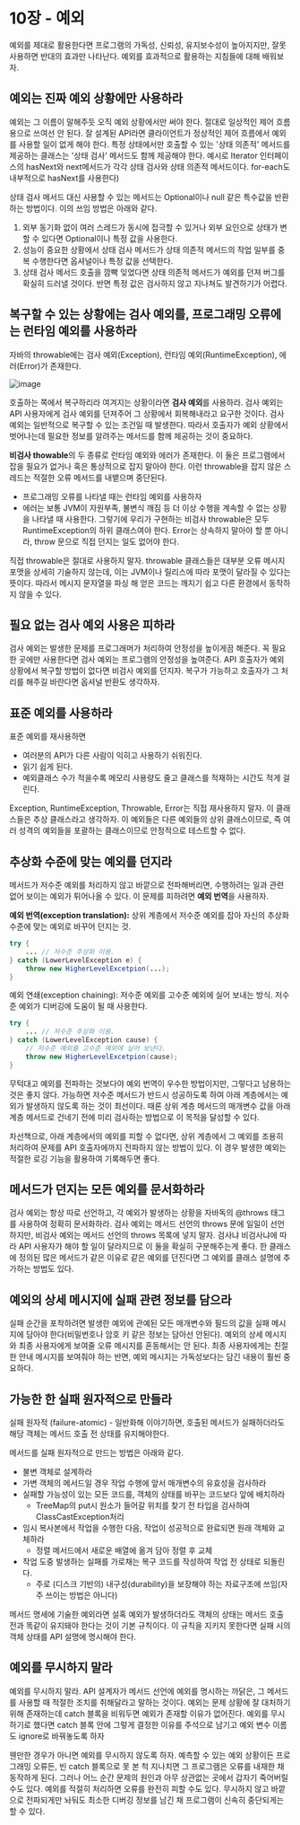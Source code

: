 # 10장 - 예외

예외를 제대로 활용한다면 프로그램의 가독성, 신뢰성, 유지보수성이 높아지지만, 잘못 사용하면 반대의 효과만 나타난다. 예외를 효과적으로 활용하는 지침들에 대해 배워보자.

## 예외는 진짜 예외 상황에만 사용하라

예외는 그 이름이 말해주듯 오직 예외 상황에서만 써야 한다. 절대로 일상적인 제어 흐름용으로 쓰여선 안 된다. 잘 설계된 API라면 클라이언트가 정상적인 제어 흐름에서 예외를 사용할 일이 없게 해야 한다. 특정 상태에서만 호출할 수 있는 '상태 의존적' 메서드를 제공하는 클래스는 '상태 검사' 메서드도 함께 제공해야 한다. 예시로 Iterator 인터페이스의 hasNext와 next메서드가 각각 상태 검사와 상태 의존적 메서드이다. for-each도 내부적으로 hasNext를 사용한다)

상태 검사 메서드 대신 사용할 수 있는 메서드는 Optional이나 null 같은 특수값을 반환하는 방법이다. 이의 쓰임 방법은 아래와 같다.

1. 외부 동기화 없이 여러 스레드가 동시에 접극할 수 있거나 외부 요인으로 상태가 변할 수 있다면 Optional이나 특정 값을 사용한다.
2. 성능이 중요한 상황에서 상태 검사 메서드가 상태 의존적 메서드의 작업 일부를 중복 수행한다면 옵셔널이나 특정 값을 선택한다.
3. 상태 검사 메서드 호출을 깜빡 잊었다면 상태 의존적 메서드가 예외를 던져 버그를 확실히 드러낼 것이다. 반면 특정 값은 검사하지 않고 지나쳐도 발견하기가 어렵다.

## 복구할 수 있는 상황에는 검사 예외를, 프로그래밍 오류에는 런타임 예외를 사용하라

자바의 throwable에는 검사 예외(Exception), 런타임 예외(RuntimeException), 에러(Error)가 존재한다.

![image](https://img1.daumcdn.net/thumb/R1280x0/?scode=mtistory2&fname=https%3A%2F%2Fblog.kakaocdn.net%2Fdn%2Fdsm0nt%2FbtqPnaNIIfA%2FdaKwuuvXmwBuCkZz1rIsLK%2Fimg.png)

호출하는 쪽에서 복구하리라 여겨지는 상황이라면 **검사 예외**를 사용하라. 검사 예외는 API 사용자에게 검사 예외를 던져주어 그 상황에서 회복해내라고 요구한 것이다. 검사 예외는 일반적으로 복구할 수 있는 조건일 때 발생한다. 따라서 호출자가 예외 상황에서 벗어나는데 필요한 정보를 알려주는 메서드를 함께 제공하는 것이 중요하다.

**비검사 thowable**의 두 종류로 런타임 예외와 에러가 존재한다. 이 둘은 프로그램에서 잡을 필요가 없거나 혹은 통상적으로 잡지 말아야 한다. 이런 throwable을 잡지 않은 스레드는 적절한 오류 메서드를 내뱉으며 중단된다.

- 프로그래밍 오류를 나타낼 때는 런타임 예외를 사용하자
- 에러는 보통 JVM이 자원부족, 불변식 깨짐 등 더 이상 수행을 계속할 수 없는 상황을 나타낼 때 사용한다. 그렇기에 우리가 구현하는 비검사 throwable은 모두 RuntimeException의 하위 클래스여야 한다. Error는 상속하지 말아야 할 뿐 아니라, throw 문으로 직접 던지는 일도 없어야 한다.

직접 throwable은 절대로 사용하지 말자. throwable 클래스들은 대부분 오류 메시지 포맷을 상세히 기술하지 않는데, 이는 JVM이나 릴리스에 따라 포맷이 달라질 수 있다는 뜻이다. 따라서 메시지 문자열을 파싱 해 얻은 코드는 깨지기 쉽고 다른 환경에서 동작하지 않을 수 있다.

## 필요 없는 검사 예외 사용은 피하라

검사 예외는 발생한 문제를 프로그래머가 처리하여 안정성을 높이게끔 해준다. 꼭 필요한 곳에만 사용한다면 검사 예외는 프로그램의 안정성을 높여준다. API 호출자가 예외 상황에서 복구할 방법이 없다면 비검사 예외를 던지자. 복구가 가능하고 호출자가 그 처리를 해주길 바란다면 옵셔널 반환도 생각하자.

## 표준 예외를 사용하라

표준 예외를 재사용하면

- 여러분의 API가 다른 사람이 익히고 사용하기 쉬워진다.
- 읽기 쉽게 된다.
- 예외클래스 수가 적을수록 메모리 사용량도 줄고 클래스를 적재하는 시간도 적게 걸린다.

Exception, RuntimeException, Throwable, Error는 직접 재사용하지 말자. 이 클래스들은 추상 클래스라고 생각하자. 이 예외들은 다른 예외들의 상위 클래스이므로, 즉 여러 성격의 예외들을 포괄하는 클래스이므로 안정적으로 테스트할 수 없다.

## 추상화 수준에 맞는 예외를 던지라

메서드가 저수준 예외를 처리하지 않고 바깥으로 전파해버리면, 수행하려는 일과 관련 없어 보이는 예외가 튀어나올 수 있다. 이 문제를 피하려면 **예외 번역**을 사용하자.

**예외 번역(exception translation):** 상위 계층에서 저수준 예외를 잡아 자신의 추상화 수준에 맞는 예외로 바꾸어 던지는 것.

```java
try {
	... // 저수준 추상화 이용.
} catch (LowerLevelException e) {
	throw new HigherLevelExcetpion(...);
}
```

예외 연쇄(exception chaining): 저수준 예외를 고수준 예외에 실어 보내는 방식. 저수준 예외가 디버깅에 도움이 될 때 사용한다.

```java
try {
	... // 저수준 추상화 이용.
} catch (LowerLevelException cause) {
	// 저수준 예외를 고수준 예외에 실어 보낸다.
	throw new HigherLevelExcetpion(cause);
}
```

무턱대고 예외를 전파하는 것보다야 예외 번역이 우수한 방법이지만, 그렇다고 남용하는 것은 좋지 않다. 가능하면 저수준 메서드가 반드시 성공하도록 하여 아래 계층에서는 예외가 발생하지 않도록 하는 것이 최선이다. 때론 상위 계층 메서드의 매개변수 값을 아래 계층 메서드로 건네기 전에 미리 검사하는 방법으로 이 목적을 달성할 수 있다.

차선책으로, 아래 계층에서의 예외를 피할 수 없다면, 상위 계층에서 그 예외를 조용히 처리하여 문제를 API 호출자에까지 전파하지 않는 방법이 있다. 이 경우 발생한 예외는 적절한 로깅 기능을 활용하여 기록해두면 좋다.

## 메서드가 던지는 모든 예외를 문서화하라

검사 예외는 항상 따로 선언하고, 각 예외가 발생하는 상황을 자바독의 @throws 태그를 사용하여 정확히 문서화하라. 검사 예외는 메서드 선언의 throws 문에 일일이 선언하지만, 비검사 예외는 메서드 선언의 throws 목록에 넣지 말자. 검사냐 비검사냐에 따라 API 사용자가 해야 할 일이 달라지므로 이 둘을 확실히 구분해주는게 좋다. 한 클래스에 정의된 많은 메서드가 같은 이유로 같은 예외를 던진다면 그 예외를 클래스 설명에 추가하는 방법도 있다.

## 예외의 상세 메시지에 실패 관련 정보를 담으라

실패 순간을 포착하려면 발생한 예외에 관예된 모든 매개변수와 필드의 값을 실패 메시지에 담아야 한다(비밀번호나 암호 키 같은 정보는 담아선 안된다). 예외의 상세 메시지와 최종 사용자에게 보여줄 오류 메시지를 혼동해서는 안 된다. 최종 사용자에게는 친절한 안내 메시지를 보여줘야 하는 반면, 예외 메시지는 가독성보다는 담긴 내용이 훨씬 중요하다.

## 가능한 한 실패 원자적으로 만들라

실패 원자적 (failure-atomic) - 일반화해 이야기하면, 호출된 메서드가 실패하더라도 해당 객체는 메서드 호출 전 상태를 유지해야한다.

메서드를 실패 원자적으로 만드는 방법은 아래와 같다.

- 불변 객체로 설계하라
- 가변 객체의 메서드일 경우 작업 수행에 앞서 매개변수의 유효성을 검사하라
- 실패할 가능성이 있는 모든 코드를, 객체의 상태를 바꾸는 코드보다 앞에 배치하라
    - TreeMap의 put시 원소가 들어갈 위치를 찾기 전 타입을 검사하여 ClassCastException처리
- 임시 복사본에서 작업을 수행한 다음, 작업이 성공적으로 완료되면 원래 객체와 교체하라
    - 정렬 메서드에서 새로운 배열에 옮겨 담아 정렬 후 교체
- 작업 도중 발생하는 실패를 가로채는 복구 코드를 작성하여 작업 전 상태로 되돌린다.
    - 주로 (디스크 기반의) 내구성(durability)을 보장해야 하는 자료구조에 쓰임(자주 쓰이는 방법은 아니다)

메서드 명세에 기술한 예외라면 설혹 예외가 발생하더라도 객체의 상태는 메서드 호출 전과 똑같이 유지돼야 한다는 것이 기본 규칙이다. 이 규칙을 지키지 못한다면 실패 시의 객체 상태를 API 설명에 명시해야 한다.

## 예외를 무시하지 말라

예외를 무시하지 말라. API 설계자가 메서드 선언에 예외를 명시하는 까닭은, 그 메서드를 사용할 때 적절한 조치를 취해달라고 말하는 것이다. 예외는 문제 상황에 잘 대처하기 위해 존재하는데 catch 블록을 비워두면 예외가 존재할 이유가 없어진다. 예외를 무시하기로 했다면 catch 블록 안에 그렇게 결정한 이유를 주석으로 남기고 예외 변수 이름도 ignore로 바꿔놓도록 하자

웬만한 경우가 아니면 예외를 무시하지 않도록 하자. 예측할 수 있는 예외 상황이든 프로그래밍 오류든, 빈 catch 블록으로 못 본 척 지나치면 그 프로그램은 오류를 내재한 채 동작하게 된다. 그러나 어느 순간 문제의 원인과 아무 상관없는 곳에서 갑자기 죽어버릴 수도 있다. 예외를 적절히 처리하면 오류를 완전히 피할 수도 있다. 무시하지 않고 바깥으로 전파되게만 놔둬도 최소한 디버깅 정보를 남긴 채 프로그램이 신속히 중단되게는 할 수 있다.